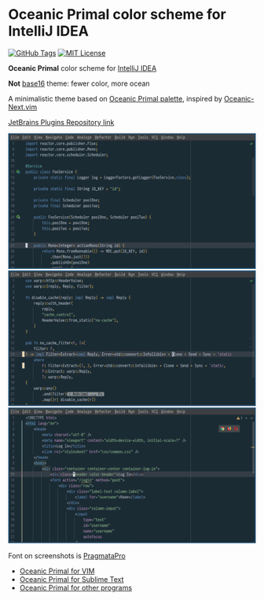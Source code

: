 # Oceanic Primal color scheme for IntelliJ IDEA

[![GitHub Tags](https://img.shields.io/github/v/tag/barlog-m/oceanic-primal-idea?color=0298c3&label=version&style=flat-square)](https://github.com/barlog-m/oceanic-primal-idea/tags)
[![MIT License](https://img.shields.io/badge/license-MIT-0298c3.svg?style=flat-square)](https://opensource.org/licenses/MIT)

<!-- Plugin description -->

**Oceanic Primal** color scheme for [IntelliJ IDEA](https://www.jetbrains.com/idea/)

<!-- Plugin description end -->

**Not** [base16](https://github.com/chriskempson/base16) theme: fewer color, more ocean

A minimalistic theme based on [Oceanic Primal palette](https://github.com/oceanic-primal/palette), inspired by [Oceanic-Next.vim](https://github.com/mhartington/oceanic-next)

[JetBrains Plugins Repository link](https://plugins.jetbrains.com/plugin/15141-oceanic-primal-theme)

![Screenshot](screenshot0.png)
![Screenshot](screenshot1.png)
![Screenshot](screenshot2.png)

Font on screenshots is [PragmataPro](https://fsd.it/shop/fonts/pragmatapro/)

-   [Oceanic Primal for VIM](https://github.com/barlog-m/oceanic-primal-vim)
-   [Oceanic Primal for Sublime Text](https://github.com/barlog-m/oceanic-primal-sublime)
-   [Oceanic Primal for other programs](https://github.com/barlog-m/oceanic-primal)
